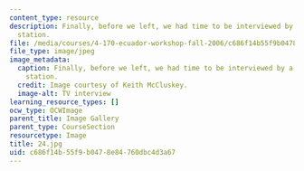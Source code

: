 ```yaml
---
content_type: resource
description: Finally, before we left, we had time to be interviewed by a local television
  station.
file: /media/courses/4-170-ecuador-workshop-fall-2006/c686f14b55f9b0478e84760dbc4d3a67_24.jpg
file_type: image/jpeg
image_metadata:
  caption: Finally, before we left, we had time to be interviewed by a local television
    station.
  credit: Image courtesy of Keith McCluskey.
  image-alt: TV interview
learning_resource_types: []
ocw_type: OCWImage
parent_title: Image Gallery
parent_type: CourseSection
resourcetype: Image
title: 24.jpg
uid: c686f14b-55f9-b047-8e84-760dbc4d3a67
---
```

